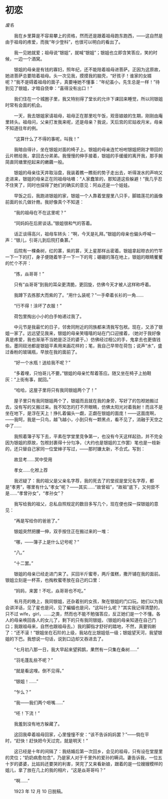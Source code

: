 # 初恋

*废名*

　　我在乡里算是不容易攀上的资格，然而还是跟着祖母跑东跑西，——这自然是由于祖母的疼爱，而我“年少登科”，也很可以明白的看出了。

　　我一见她就爱；祖母说“银姐”，就喊“银姐”；银姐也立即含笑答应，笑的时候，一边一个酒窝。

　　银姐的母亲是有钱的寡妇，照年纪，还不能陪着祖母进菩萨。正因为这原故，她进菩萨总要陪着祖母。头一次见我，摸摸我的脑壳，“好孩子！谁家的女婿呢？”我不是碍着祖母的面子，真要唾她不懂事：“年纪虽小，先生总是一样！”待到见了银姐，才暗自侥幸：“喜得没有出口！”

　　我们住在一个城圈子里，我又特别得了堂长的允许下课回来睡觉，所以同银姐时常有会面的机会。

　　一天，我去银姐家请祖母，祖母正在那里吃午饭，观音娘娘的生期，刚刚由庵里转头。祖母问，父亲打发我来呢，还是母亲？我说，天后宫的尼姑收月米，母亲不知道往年的例。

　　“这算什么了不得的事呢，叫我！”

　　我暗自得计，坐在银姐对面的椅子上。银姐的母亲连忙吩咐银姐把刚才带回的云片糕给我，拿回去分弟弟。我慢慢的伸手接着，银姐的手缓缓的离开我，那手腕简直同塘里挖起来的嫩藕一般。

　　银姐的母亲往天井取浴盘，我装着瞧一瞧街的势子走出去，听得泼水的声响又走进来，银姐的母亲正在同祖母咕嗫：“人家蠢笨的，那知道这些躲避！”我几乎忍不住笑了，同时也探得了她们的确实的意见：阿焱还是一个娃娃。

　　早饭之后，我跑进银姐的家，银姐一个人靠着堂屋里八只手，脚踏莲花的画像前面的长几做针黹。我好像真个不知道：

　　“我的祖母在不在这里呢？”

　　“同妈妈在后房谈话。”银姐很和气的答着。

　　话正谈得高兴，祖母车转头：“啊，今天是礼拜。”银姐的母亲也偏头呼喊一声：“银儿，引哥儿到后院打桑葚。”

　　后院有一棵桑树，红的葚，紫的葚，天上星那样丛密着。银姐拿起晾衣的竹竿一下一下的打，身子便随着竿子一下一下的弯；硼硼的落在地上，银姐的眼睛矍矍的忙个不开：

　　“拣，焱哥哥！”

　　只有“焱哥哥”到我的耳朵更清脆，更回旋，仿佛今天才被人这样称呼着。

　　我蹲下去拣那大而紫的了。“用什么装呢？”一手牵着长衫的一角……

　　“行不得！涂坏了衣服！”

　　荷包里掏出小小的白手帕递过我了。

　　中元节是我最忙的日子，邻舍同附近的同族都来清我写包袱。现在，又添了银姐一家了。远远望见我来，银姐的母亲笑嘻嘻的站在门口迎接着，（她对于我好像真是疼爱，我也渐渐不当她是泛泛的婆于。）仿佛经过相公的手，鬼拿去也更值钱些。墨同砚池都是银姐平素用来画花样的；笔，我自己早带在荷包；说声“水”，盛过香粉的玻璃瓶，早放在我的面前了。

　　“好一个水瓶！送给我不呢？”

　　“多着哩，只怕哥儿不要。”银姐的母亲忙帮着答应。随又坐在椅子上拍鞋灰：“上街有事，就回。”

　　“哈哈，这屋子里将只有我同银姐两个了！”

　　屋子里只有我同银姐两个了，银姐而且就在我的身旁，写好了的包袱她搬过去，没有写的又搬过来。我不知怎的打不开眼睛，仿佛太阳光对着我射！而且不是坐在地下，是浮在天上！挣扎着偏头一觑，正觑在银姐的面庞！——这面庞啊，——我呵，我是一只鸟，越飞越小，小到只有一颗黑点，看不见了，消融于天空之中了……

　　我照着簿子写下去，平素在学堂里竞争第一，也没有今天这样起劲，并不完全因为银姐的原故，包袱封裹得十分匀净，（大约也是银姐的工作罢）笔也是一枝新的，还只替自己家同一位堂婶子写过，——那时嫌太新，不合式。写到：

　　故显考……冥中受用

　　孝女……化袱上荐

　　我迟疑了：我的祖父是父亲名字荐，我的死去了的堂叔是堂兄名字荐，都是“孝男”，哪里有什么“孝女”呢？——其实……“故曾祖”，“故祖”底下，又何尝不是……“孝曾孙女”，“孝孙女”？

　　我写给我的祖父，总私自照规定的数目多写几个，现在便也探一探银姐的意见：

　　“再是写给你的爸爸了。”

　　银姐突然把腰一伸，双手按住正在搬过来的一堆：

　　“哪，——簿子上是什么记号呢？”

　　“八。”

　　“十二罢。”

　　银姐的母亲已经走进门来了。买回半斤蜜枣，两斤蛋糕，撒开铺在我的面前。银姐立刻是一杯茶，也掏枚蜜枣放在自己的口里：

　　“妈妈，来罢！不吃，焱哥哥也不吃。”

　　有月亮的晚上，我同银姐，还杂着别的女孩，聚在银姐的门口玩。她们以为我会讲洋话，见了星也是问，见了蝙蝠也是问，“这叫什么呢？”其实我记得清楚的，只不过 wife，girl，……之类，然而也不能不勉强答应，反正她们是一个不懂。各人的母亲唤回各人的女儿了，剩下的只有我同银姐，（银姐的母亲知道在自己门口；我跟祖母来，自然也跟祖母去。）我的脚指才舒好的踏地，不然，真要钩断了：“还不滚！”银姐坐在石阶的上级，我站在比银姐低一级；银姐望天河，我望银姐的下巴。我想说一句话，说到口边却又吞进去了。

　　“七月初八那一日，我大早起来望鸦鹊，果然有一只集在桑树……”

　　“羽毛蓬乱些不呢？”

　　“就是看这哩。倒不见得。”

　　“银姐！……”

　　“乍么？”

　　“我——我们两个咂嘴……”

　　“呸！下流！”

　　我羞到没有地方躲藏了。

　　这回我牵着祖母回家，心里憧憧不安：“该不告诉妈妈罢？”——倘在平时，“赶快！赶快把今天过完，就是明天！”

　　这已经是十年的间隔了：我结婚后第一次回乡，会见的祖母，只有设在堂屋里的灵位；“奶奶病愈勿念”，乃是家人对于千里外的爱孙的瞒词。妻告诉我，一位五十岁的婆婆，比姑妈还要哭的利害，哭完了又来看新娘，跟着的是一位嫂嫂模样的姐儿，拿了放在几上的我的相片，“这是焱哥哥吗？”

　　“啊……”

　　1923 年 12 月 10 日脱稿。